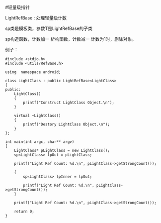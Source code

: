 #轻量级指针


LightRefBase : 处理轻量级计数

sp类是模板类，参数T是LightRefBase的子类

sp构造函数，计数加一
析构函数，计数减一
计数为1时，删除对象。


例子：

    #include <stdio.h>
    #include <utils/RefBase.h>

    using  namespace android;

    class LightClass : public LightRefBase<LightClass>
    {
    public:
    	LightClass()
    	{
    		printf("Construct LightClass Object.\n");
    	}

    	virtual ~LightClass()
    	{
    		printf("Destory LightClass Object.\n");
    	}
    };

    int main(int argc, char** argv)
    {
    	LightClass* pLightClass = new LightClass();
    	sp<LightClass> lpOut = pLightClass;

    	printf("Light Ref Count: %d.\n", pLightClass->getStrongCount());

    	{
    		sp<LightClass> lpInner = lpOut;

    		printf("Light Ref Count: %d.\n", pLightClass->getStrongCount());
    	}

    	printf("Light Ref Count: %d.\n", pLightClass->getStrongCount());

    	return 0;
    }

